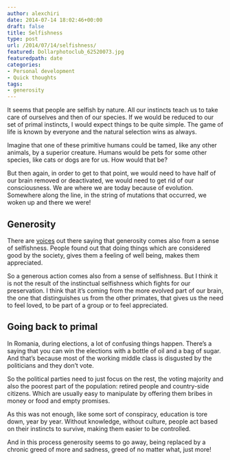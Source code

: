 ```yaml
---
author: alexchiri
date: 2014-07-14 18:02:46+00:00
draft: false
title: Selfishness
type: post
url: /2014/07/14/selfishness/
featured: Dollarphotoclub_62520073.jpg
featuredpath: date
categories:
- Personal development
- Quick thoughts
tags:
- generosity
---
```


It seems that people are selfish by nature. All our instincts teach us to take care of ourselves and then of our species. If we would be reduced to our set of primal instincts, I would expect things to be quite simple. The game of life is known by everyone and the natural selection wins as always.

Imagine that one of these primitive humans could be tamed, like any other animals, by a superior creature. Humans would be pets for some other species, like cats or dogs are for us. How would that be?

But then again, in order to get to that point, we would need to have half of our brain removed or deactivated, we would need to get rid of our consciousness. We are where we are today because of evolution. Somewhere along the line, in the string of mutations that occurred, we woken up and there we were!


## Generosity


There are [voices](https://www.google.com/?#q=selfish+generous) out there saying that generosity comes also from a sense of selfishness. People found out that doing things which are considered good by the society, gives them a feeling of well being, makes them appreciated.

So a generous action comes also from a sense of selfishness. But I think it is not the result of the instinctual selfishness which fights for our preservation. I think that it’s coming from the more evolved part of our brain, the one that distinguishes us from the other primates, that gives us the need to feel loved, to be part of a group or to feel appreciated.


## Going back to primal


In Romania, during elections, a lot of confusing things happen. There’s a saying that you can win the elections with a bottle of oil and a bag of sugar. And that’s because most of the working middle class is disgusted by the politicians and they don’t vote.

So the political parties need to just focus on the rest, the voting majority and also the poorest part of the population: retired people and country-side citizens. Which are usually easy to manipulate by offering them bribes in money or food and empty promises.

As this was not enough, like some sort of conspiracy, education is tore down, year by year. Without knowledge, without culture, people act based on their instincts to survive, making them easier to be controlled.

And in this process generosity seems to go away, being replaced by a chronic greed of more and sadness, greed of no matter what, just more!
